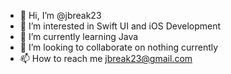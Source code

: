 - 👋 Hi, I’m @jbreak23
- 👀 I’m interested in Swift UI and iOS Development 
- 🌱 I’m currently learning Java
- 💞️ I’m looking to collaborate on nothing currently
- 📫 How to reach me jbreak23@gmail.com

<!---
jbreak23/jbreak23 is a ✨ special ✨ repository because its `README.md` (this file) appears on your GitHub profile.
You can click the Preview link to take a look at your changes.
--->
